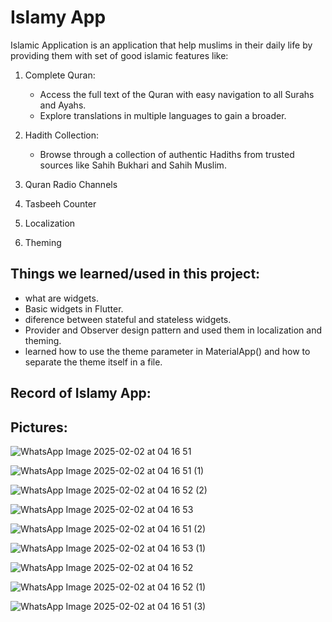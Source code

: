 # Islamy App
Islamic Application is an application that help muslims in their daily life by providing them with set of good islamic features like:

1. Complete Quran:
   - Access the full text of the Quran with easy navigation to all Surahs and Ayahs.
   - Explore translations in multiple languages to gain a broader.

2. Hadith Collection:
   - Browse through a collection of authentic Hadiths from trusted sources like Sahih Bukhari and Sahih Muslim.

3. Quran Radio Channels
   
4. Tasbeeh Counter

5. Localization
 
6. Theming

## Things we learned/used in this project:
- what are widgets.
- Basic widgets in Flutter.
- diference between stateful and stateless widgets.
- Provider and Observer design pattern and used them in localization and theming.
- learned how to use the theme parameter in MaterialApp() and how to separate the theme itself in a file.

## Record of Islamy App:

## Pictures:

![WhatsApp Image 2025-02-02 at 04 16 51](https://github.com/user-attachments/assets/601929a4-3505-4b4f-ae56-41ed13cf6efe)

![WhatsApp Image 2025-02-02 at 04 16 51 (1)](https://github.com/user-attachments/assets/8fc74542-4025-449b-b73b-c28394e764bf)

![WhatsApp Image 2025-02-02 at 04 16 52 (2)](https://github.com/user-attachments/assets/522a9a6c-b8c6-47e1-86ae-a643fefbfb09)

![WhatsApp Image 2025-02-02 at 04 16 53](https://github.com/user-attachments/assets/56ddd2ad-76e5-4d5b-85f4-5f121b265f8c)

![WhatsApp Image 2025-02-02 at 04 16 51 (2)](https://github.com/user-attachments/assets/63bcce89-a01d-40ed-bbc5-b3f63b618edf)

![WhatsApp Image 2025-02-02 at 04 16 53 (1)](https://github.com/user-attachments/assets/5fc57de7-1113-4c64-bb44-c6534b543940)

![WhatsApp Image 2025-02-02 at 04 16 52](https://github.com/user-attachments/assets/199c137f-e6c6-4a40-82f3-91f2314176e2)

![WhatsApp Image 2025-02-02 at 04 16 52 (1)](https://github.com/user-attachments/assets/7492a8d3-e1b9-4947-a3b7-2b6e47602c29)

![WhatsApp Image 2025-02-02 at 04 16 51 (3)](https://github.com/user-attachments/assets/f985b621-4798-49ce-935d-b2586d518e95)

